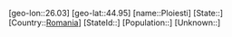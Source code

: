 ﻿---
location: [44.95,26.03]
type: City
tags:
- geo/City


SpocWebEntityId: 33413
isDeleted: false
confidential: public

---
[geo-lon::26.03]
[geo-lat::44.95]
[name::Ploiesti]
[State::]
[Country::[Romania](geo/Continent/Europe/Romania.md)]
[StateId::]
[Population::]
[Unknown::]

